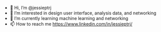 - 👋 Hi, I’m @jessieptrj
- 👀 I’m interested in design user interface, analysis data, and networking
- 🌱 I’m currently learning machine learning and networking
- 📫 How to reach me https://www.linkedin.com/in/jessieptrj/

<!---
jessieptrj/jessieptrj is a ✨ special ✨ repository because its `README.md` (this file) appears on your GitHub profile.
You can click the Preview link to take a look at your changes.
--->
